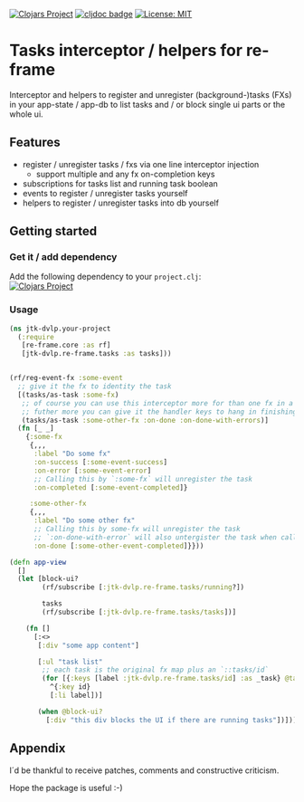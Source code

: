 [![Clojars Project](https://img.shields.io/clojars/v/jtk-dvlp/re-frame-tasks.svg)](https://clojars.org/jtk-dvlp/re-frame-tasks)
[![cljdoc badge](https://cljdoc.org/badge/jtk-dvlp/re-frame-tasks)](https://cljdoc.org/d/jtk-dvlp/re-frame-tasks/CURRENT)
[![License: MIT](https://img.shields.io/badge/License-MIT-yellow.svg)](https://github.com/jtkDvlp/re-frame-tasks/blob/master/LICENSE)

# Tasks interceptor / helpers for re-frame

Interceptor and helpers to register and unregister (background-)tasks (FXs) in your app-state / app-db to list tasks and / or block single ui parts or the whole ui.

## Features

* register / unregister tasks / fxs via one line interceptor injection
  * support multiple and any fx on-completion keys
* subscriptions for tasks list and running task boolean
* events to register / unregister tasks yourself
* helpers to register / unregister tasks into db yourself

## Getting started

### Get it / add dependency

Add the following dependency to your `project.clj`:<br>
[![Clojars Project](https://img.shields.io/clojars/v/jtk-dvlp/re-frame-tasks.svg)](https://clojars.org/jtk-dvlp/re-frame-tasks)

### Usage

```clojure
(ns jtk-dvlp.your-project
  (:require
   [re-frame.core :as rf]
   [jtk-dvlp.re-frame.tasks :as tasks]))


(rf/reg-event-fx :some-event
  ;; give it the fx to identity the task
  [(tasks/as-task :some-fx)
   ;; of course you can use this interceptor more for than one fx in a event call
   ;; futher more you can give it the handler keys to hang in finishing the task
   (tasks/as-task :some-other-fx :on-done :on-done-with-errors)]
  (fn [_ _]
    {:some-fx
     {,,,
      :label "Do some fx"
      :on-success [:some-event-success]
      :on-error [:some-event-error]
      ;; Calling this by `:some-fx` will unregister the task
      :on-completed [:some-event-completed]}

     :some-other-fx
     {,,,
      :label "Do some other fx"
      ;; Calling this by some-fx will unregister the task
      ;; `:on-done-with-error` will also untergister the task when called by `:some-other-fx`
      :on-done [:some-other-event-completed]}}))

(defn app-view
  []
  (let [block-ui?
        (rf/subscribe [:jtk-dvlp.re-frame.tasks/running?])

        tasks
        (rf/subscribe [:jtk-dvlp.re-frame.tasks/tasks])]

    (fn []
      [:<>
       [:div "some app content"]

       [:ul "task list"
        ;; each task is the original fx map plus an `::tasks/id`
        (for [{:keys [label :jtk-dvlp.re-frame.tasks/id] :as _task} @tasks]
          ^{:key id}
          [:li label])]

       (when @block-ui?
         [:div "this div blocks the UI if there are running tasks"])])))

```

## Appendix

I´d be thankful to receive patches, comments and constructive criticism.

Hope the package is useful :-)
